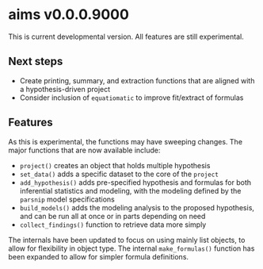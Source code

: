 # aims v0.0.0.9000

This is current developmental version. All features are still experimental.

## Next steps

- Create printing, summary, and extraction functions that are aligned with a hypothesis-driven project
- Consider inclusion of `equatiomatic` to improve fit/extract of formulas

## Features

As this is experimental, the functions may have sweeping changes. The major functions that are now available include:

- `project()` creates an object that holds multiple hypothesis
- `set_data()` adds a specific dataset to the core of the `project`
- `add_hypothesis()` adds pre-specified hypothesis and formulas for both inferential statistics and modeling, with the modeling defined by the `parsnip` model specifications
- `build_models()` adds the modeling analysis to the proposed hypothesis, and can be run all at once or in parts depending on need
-	`collect_findings()` function to retrieve data more simply

The internals have been updated to focus on using mainly list objects, to allow for flexibility in object type. The internal `make_formulas()` function has been expanded to allow for simpler formula definitions.
